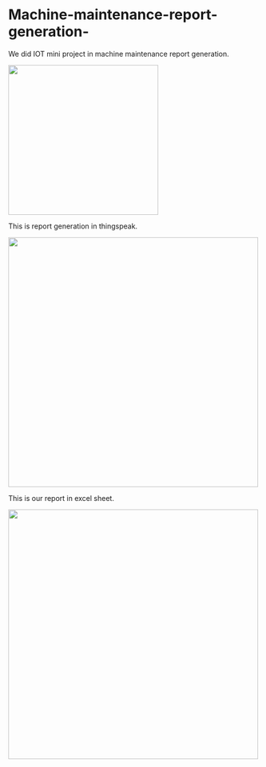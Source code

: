 # Machine-maintenance-report-generation-
We did IOT mini project in machine maintenance report generation.

<img src="https://user-images.githubusercontent.com/79742924/165968548-666d6b80-4127-4a3b-a8e2-39d0c32187d7.png" width="300">        


This is report generation in thingspeak.

<img src="https://user-images.githubusercontent.com/79742924/165968819-f93b585b-75cf-4cbf-9c4a-c08d6220054c.png" width="500">

This is our report in excel sheet.

<img src="https://user-images.githubusercontent.com/79742924/165969803-b5320cf5-1df7-49cf-b8cd-75ed48143860.png" width="500">

